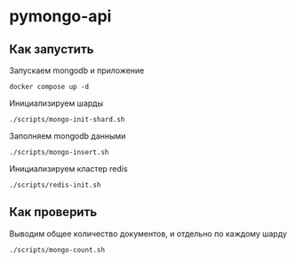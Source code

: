 # pymongo-api

## Как запустить

Запускаем mongodb и приложение

```shell
docker compose up -d
```

Инициализируем шарды

```shell
./scripts/mongo-init-shard.sh
```

Заполняем mongodb данными

```shell
./scripts/mongo-insert.sh
```

Инициализируем кластер redis

```shell
./scripts/redis-init.sh
```

## Как проверить

Выводим общее количество документов, и отдельно по каждому шарду

```shell
./scripts/mongo-count.sh
```
